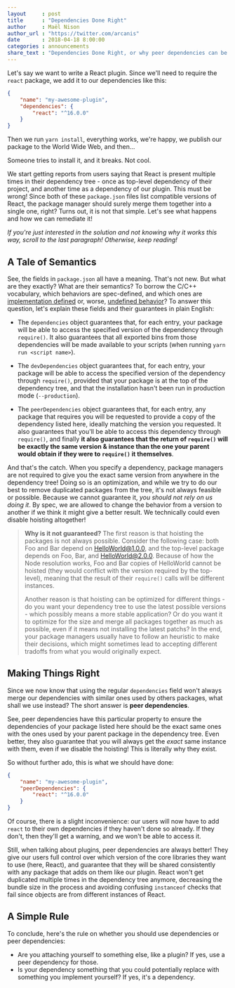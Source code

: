 ```yaml
---
layout     : post
title      : "Dependencies Done Right"
author     : Maël Nison
author_url : "https://twitter.com/arcanis"
date       : 2018-04-18 8:00:00
categories : announcements
share_text : "Dependencies Done Right, or why peer dependencies can be the better choice"
---
```


Let's say we want to write a React plugin. Since we'll need to require the `react` package, we add it to our dependencies like this:

```json
{
    "name": "my-awesome-plugin",
    "dependencies": {
        "react": "^16.0.0"
    }
}
```

Then we run `yarn install`, everything works, we're happy, we publish our package to the World Wide Web, and then...

Someone tries to install it, and it breaks. Not cool.

We start getting reports from users saying that React is present multiple times in their dependency tree - once as top-level dependency of their project, and another time as a dependency of our plugin. This must be wrong! Since both of these `package.json` files list compatible versions of React, the package manager should surely merge them together into a single one, right? Turns out, it is not that simple. Let's see what happens and how we can remediate it!

*If you're just interested in the solution and not knowing why it works this way, scroll to the last paragraph! Otherwise, keep reading!*

## A Tale of Semantics

See, the fields in `package.json` all have a meaning. That's not new. But what are they exactly? What are their semantics? To borrow the C/C++ vocabulary, which behaviors are spec-defined, and which ones are [implementation defined](https://en.wikipedia.org/wiki/Unspecified_behavior#Implementation-defined_behavior) or, worse, [undefined behavior](https://en.wikipedia.org/wiki/Undefined_behavior)? To answer this question, let's explain these fields and their guarantees in plain English:

* The `dependencies` object guarantees that, for each entry, your package will be able to access the specified version of the dependency through `require()`. It also guarantees that all exported bins from those dependencies will be made available to your scripts (when running `yarn run <script name>`).

* The `devDependencies` object guarantees that, for each entry, your package will be able to access the specified version of the dependency through `require()`, provided that your package is at the top of the dependency tree, and that the installation hasn't been run in production mode (`--production`).

* The `peerDependencies` object guarantees that, for each entry, any package that requires you will be requested to provide a copy of the dependency listed here, ideally matching the version you requested. It also guarantees that you'll be able to access this dependency through `require()`, and finally **it also guarantees that the return of `require()` will be exactly the same version & instance than the one your parent would obtain if they were to `require()` it themselves**.

And that's the catch. When you specify a dependency, package managers are not required to give you the exact same version from anywhere in the dependency tree! Doing so is an optimization, and while we try to do our best to remove duplicated packages from the tree, it's not always feasible or possible. Because we cannot guarantee it, *you should not rely on us doing it*. By spec, we are allowed to change the behavior from a version to another if we think it might give a better result. We technically could even disable hoisting altogether!

> **Why is it not guaranteed?** The first reason is that hoisting the packages is not always possible. Consider the following case: both Foo and Bar depend on HelloWorld@1.0.0, and the top-level package depends on Foo, Bar, and HelloWorld@2.0.0. Because of how the Node resolution works, Foo and Bar copies of HelloWorld cannot be hoisted (they would conflict with the version required by the top-level), meaning that the result of their `require()` calls will be different instances. 
>
> Another reason is that hoisting can be optimized for different things - do you want your dependency tree to use the latest possible versions - which possibly means a more stable application? Or do you want it to optimize for the size and merge all packages together as much as possible, even if it means not installing the latest patchs? In the end, your package managers usually have to follow an heuristic to make their decisions, which might sometimes lead to accepting different tradoffs from what you would originally expect.

## Making Things Right

Since we now know that using the regular `dependencies` field won't always merge our dependencies with similar ones used by others packages, what shall we use instead? The short answer is **peer dependencies**.

See, peer dependencies have this particular property to ensure the dependencies of your package listed here should be the exact same ones with the ones used by your parent package in the dependency tree. Even better, they also guarantee that you will always get the *exact* same instance with them, even if we disable the hoisting! This is literally why they exist.

So without further ado, this is what we should have done:

```json
{
    "name": "my-awesome-plugin",
    "peerDependencies": {
        "react": "^16.0.0"
    }
}
```

Of course, there is a slight inconvenience: our users will now have to add `react` to their own dependencies if they haven't done so already. If they don't, then they'll get a warning, and we won't be able to access it.

Still, when talking about plugins, peer dependencies are always better! They give our users full control over which version of the core libraries they want to use (here, React), and guarantee that they will be shared consistently with any package that adds on them like our plugin. React won't get duplicated multiple times in the dependency tree anymore, decreasing the bundle size in the process and avoiding confusing `instanceof` checks that fail since objects are from different instances of React.

## A Simple Rule

To conclude, here's the rule on whether you should use dependencies or peer dependencies:

* Are you attaching yourself to something else, like a plugin? If yes, use a peer dependency for those.
* Is your dependency something that you could potentially replace with something you implement yourself? If yes, it's a dependency.

